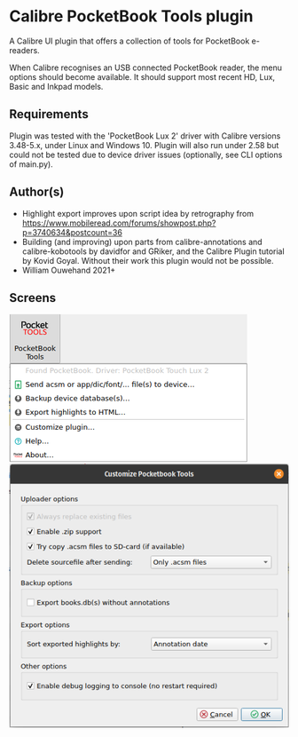 # Calibre PocketBook Tools plugin
A Calibre UI plugin that offers a collection of tools for PocketBook e-readers.

When Calibre recognises an USB connected PocketBook reader, the menu options should become available.
It should support most recent HD, Lux, Basic and Inkpad models. 

## Requirements
Plugin was tested with the 'PocketBook Lux 2' driver with Calibre versions 3.48-5.x, under Linux and Windows 10. Plugin will also run under 2.58 but could not be tested due to device driver issues (optionally, see CLI options of main.py). 

## Author(s)
- Highlight export improves upon script idea by retrography from https://www.mobileread.com/forums/showpost.php?p=3740634&postcount=36
- Building (and improving) upon parts from calibre-annotations and calibre-kobotools by davidfor and GRiker, and the Calibre Plugin tutorial by Kovid Goyal. Without their work this plugin would not be possible.
- William Ouwehand 2021+

## Screens
![Screenshot menu](screen-menu.png)
![Screenshot config](screen-config.png)
